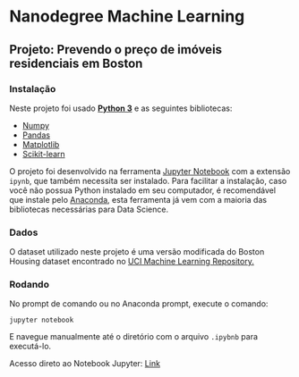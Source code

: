 # Nanodegree Machine Learning
## Projeto: Prevendo o preço de imóveis residenciais em Boston
### Instalação
Neste projeto foi usado [**Python 3**](https://www.python.org/) e as seguintes bibliotecas:
* [Numpy](http://www.numpy.org/)
* [Pandas](https://pandas.pydata.org/)
* [Matplotlib](https://matplotlib.org/)
* [Scikit-learn](https://scikit-learn.org/stable/)

O projeto foi desenvolvido na ferramenta [Jupyter Notebook](https://jupyter.org/) com a extensão `ipynb`, que também necessita ser instalado. Para facilitar a instalação, caso você não possua Python instalado em seu computador, é recomendável que instale pelo [Anaconda](https://www.anaconda.com/), esta ferramenta já vem com a maioria das bibliotecas necessárias para Data Science.

### Dados
O dataset utilizado neste projeto é uma versão modificada do Boston Housing dataset encontrado no [UCI Machine Learning Repository.](https://archive.ics.uci.edu/ml/datasets/Housing)

### Rodando
No prompt de comando ou no Anaconda prompt, execute o comando:

`jupyter notebook`

E navegue manualmente até o diretório com o arquivo `.ipybnb` para executá-lo.

Acesso direto ao Notebook Jupyter: [Link](https://github.com/lucasalmeiidaa/boston_housing/blob/master/boston_housing_PT.ipynb)
